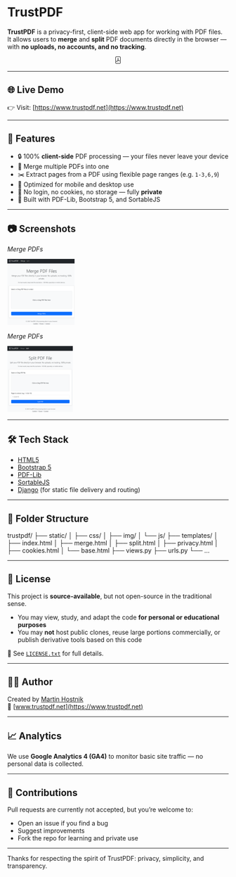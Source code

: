 # TrustPDF

**TrustPDF** is a privacy-first, client-side web app for working with PDF files.  
It allows users to **merge** and **split** PDF documents directly in the browser — with **no uploads, no accounts, and no tracking**.

<div align="center">
  <svg xmlns="http://www.w3.org/2000/svg" width="16" height="16" fill="currentColor" class="bi bi-file-pdf" viewBox="0 0 16 16">
  <path d="M4 0a2 2 0 0 0-2 2v12a2 2 0 0 0 2 2h8a2 2 0 0 0 2-2V2a2 2 0 0 0-2-2zm0 1h8a1 1 0 0 1 1 1v12a1 1 0 0 1-1 1H4a1 1 0 0 1-1-1V2a1 1 0 0 1 1-1"/>
  <path d="M4.603 12.087a.8.8 0 0 1-.438-.42c-.195-.388-.13-.776.08-1.102.198-.307.526-.568.897-.787a7.7 7.7 0 0 1 1.482-.645 20 20 0 0 0 1.062-2.227 7.3 7.3 0 0 1-.43-1.295c-.086-.4-.119-.796-.046-1.136.075-.354.274-.672.65-.823.192-.077.4-.12.602-.077a.7.7 0 0 1 .477.365c.088.164.12.356.127.538.007.187-.012.395-.047.614-.084.51-.27 1.134-.52 1.794a11 11 0 0 0 .98 1.686 5.8 5.8 0 0 1 1.334.05c.364.065.734.195.96.465.12.144.193.32.2.518.007.192-.047.382-.138.563a1.04 1.04 0 0 1-.354.416.86.86 0 0 1-.51.138c-.331-.014-.654-.196-.933-.417a5.7 5.7 0 0 1-.911-.95 11.6 11.6 0 0 0-1.997.406 11.3 11.3 0 0 1-1.021 1.51c-.29.35-.608.655-.926.787a.8.8 0 0 1-.58.029m1.379-1.901q-.25.115-.459.238c-.328.194-.541.383-.647.547-.094.145-.096.25-.04.361q.016.032.026.044l.035-.012c.137-.056.355-.235.635-.572a8 8 0 0 0 .45-.606m1.64-1.33a13 13 0 0 1 1.01-.193 12 12 0 0 1-.51-.858 21 21 0 0 1-.5 1.05zm2.446.45q.226.244.435.41c.24.19.407.253.498.256a.1.1 0 0 0 .07-.015.3.3 0 0 0 .094-.125.44.44 0 0 0 .059-.2.1.1 0 0 0-.026-.063c-.052-.062-.2-.152-.518-.209a4 4 0 0 0-.612-.053zM8.078 5.8a7 7 0 0 0 .2-.828q.046-.282.038-.465a.6.6 0 0 0-.032-.198.5.5 0 0 0-.145.04c-.087.035-.158.106-.196.283-.04.192-.03.469.046.822q.036.167.09.346z"/>
</svg>
</div>

---

## 🌐 Live Demo

👉 Visit: [https://www.trustpdf.net](https://www.trustpdf.net)

---

## 🚀 Features

- 🔒 100% **client-side** PDF processing — your files never leave your device
- 📎 Merge multiple PDFs into one
- ✂️ Extract pages from a PDF using flexible page ranges (e.g. `1-3,6,9`)
- 📱 Optimized for mobile and desktop use
- 🧭 No login, no cookies, no storage — fully **private**
- 🧩 Built with PDF-Lib, Bootstrap 5, and SortableJS

---

## 📷 Screenshots

<p><em>Merge PDFs</em></p>
<img src="trustpdf/static/img/merge_screenshot.png" alt="Merge Screenshot" height="150">

<p><em>Merge PDFs</em></p>
<img src="trustpdf/static/img/split_screenshot.png" alt="Split Screenshot" height="150">

---

## 🛠 Tech Stack

- [HTML5](https://developer.mozilla.org/en-US/docs/Web/HTML)
- [Bootstrap 5](https://getbootstrap.com/)
- [PDF-Lib](https://github.com/Hopding/pdf-lib)
- [SortableJS](https://github.com/SortableJS/Sortable)
- [Django](https://www.djangoproject.com/) (for static file delivery and routing)

---

## 📁 Folder Structure

trustpdf/
├── static/
│ ├── css/
│ ├── img/
│ └── js/
├── templates/
│ ├── index.html
│ ├── merge.html
│ ├── split.html
│ ├── privacy.html
│ ├── cookies.html
│ └── base.html
├── views.py
├── urls.py
└── ...


---

## 📜 License

This project is **source-available**, but not open-source in the traditional sense.

- You may view, study, and adapt the code **for personal or educational purposes**
- You may **not** host public clones, reuse large portions commercially, or publish derivative tools based on this code

🔐 See [`LICENSE.txt`](LICENSE.txt) for full details.

---

## 🙋‍♂️ Author

Created by [Martin Hostnik](mailto:info@koplemo.com)  
🔗 [www.trustpdf.net](https://www,trustpdf.net)

---

## 📈 Analytics

We use **Google Analytics 4 (GA4)** to monitor basic site traffic — no personal data is collected.

---

## 🤝 Contributions

Pull requests are currently not accepted, but you’re welcome to:
- Open an issue if you find a bug
- Suggest improvements
- Fork the repo for learning and private use

---

Thanks for respecting the spirit of TrustPDF: privacy, simplicity, and transparency.
